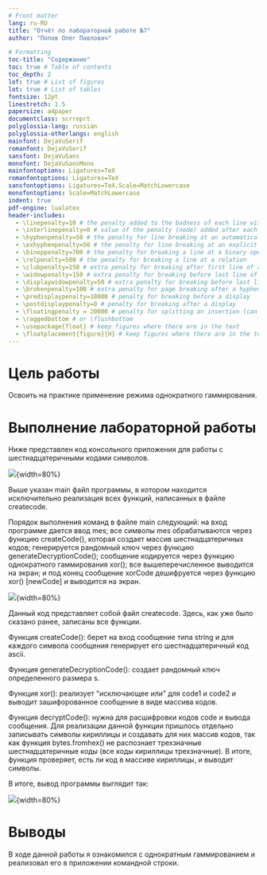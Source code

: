 ```yaml
---
# Front matter
lang: ru-RU
title: "Отчёт по лабораторной работе №7"
author: "Попов Олег Павлович"

# Formatting
toc-title: "Содержание"
toc: true # Table of contents
toc_depth: 2
lof: true # List of figures
lot: true # List of tables
fontsize: 12pt
linestretch: 1.5
papersize: a4paper
documentclass: scrreprt
polyglossia-lang: russian
polyglossia-otherlangs: english
mainfont: DejaVuSerif
romanfont: DejaVuSerif
sansfont: DejaVuSans
monofont: DejaVuSansMono
mainfontoptions: Ligatures=TeX
romanfontoptions: Ligatures=TeX
sansfontoptions: Ligatures=TeX,Scale=MatchLowercase
monofontoptions: Scale=MatchLowercase
indent: true
pdf-engine: lualatex
header-includes:
  - \linepenalty=10 # the penalty added to the badness of each line within a paragraph (no associated penalty node) Increasing the value makes tex try to have fewer lines in the paragraph.
  - \interlinepenalty=0 # value of the penalty (node) added after each line of a paragraph.
  - \hyphenpenalty=50 # the penalty for line breaking at an automatically inserted hyphen
  - \exhyphenpenalty=50 # the penalty for line breaking at an explicit hyphen
  - \binoppenalty=700 # the penalty for breaking a line at a binary operator
  - \relpenalty=500 # the penalty for breaking a line at a relation
  - \clubpenalty=150 # extra penalty for breaking after first line of a paragraph
  - \widowpenalty=150 # extra penalty for breaking before last line of a paragraph
  - \displaywidowpenalty=50 # extra penalty for breaking before last line before a display math
  - \brokenpenalty=100 # extra penalty for page breaking after a hyphenated line
  - \predisplaypenalty=10000 # penalty for breaking before a display
  - \postdisplaypenalty=0 # penalty for breaking after a display
  - \floatingpenalty = 20000 # penalty for splitting an insertion (can only be split footnote in standard LaTeX)
  - \raggedbottom # or \flushbottom
  - \usepackage{float} # keep figures where there are in the text
  - \floatplacement{figure}{H} # keep figures where there are in the text
---
```


# Цель работы

Освоить на практике применение режима однократного гаммирования.

# Выполнение лабораторной работы

Ниже представлен код консольного приложения для работы с шестнадцатеричными
кодами символов.

![](image/Screenshot_1.png){width=80%}

Выше указан main файл программы, в котором находится исключительно реализация
всех функций, написанных в файле createcode.

Порядок выполнения команд в файле main следующий: на вход программе дается
ввод mes; все символы mes обрабатываются через функцию createCode(), которая
создает массив шестнадцатеричных кодов; генерируется рандомный ключ через
функцию generateDecryptionCode(); сообщение кодируется через функцию однократного
гаммирования xor(); все вышеперечисленное выводится на экран; и под конец
сообщение xorCode дешифруется через функцию xor() [newCode] и выводится на экран.

![](image/Screenshot_2.png){width=80%}

Данный код представляет собой файл createcode. Здесь, как уже было сказано ранее,
записаны все функции.

Функция createCode(): берет на вход сообщение типа string и для каждого символа
сообщения генерирует его шестнадцатеричный код ascii.

Функция generateDecryptionCode(): создает рандомный ключ определенного размера
s.

Функция xor(): реализует "исключающее или" для code1 и code2 и выводит зашифорованное
сообщение в виде массива кодов.

Функция decryptCode(): нужна для расшифровки кодов code и вывода сообщения.
Для реализации данной функции пришлось отдельно записывать символы кириллицы и
создавать для них массив кодов, так как функция bytes.fromhex() не распознает
трехзначные шестнадцатеричные коды (все коды кириллицы трехзначные). В итоге,
функция проверяет, есть ли код в массиве кириллицы, и выводит символы.

В итоге, вывод программы выглядит так:

![](image/Screenshot_3.png){width=80%}

# Выводы

В ходе данной работы я ознакомился с однократным гаммированием и реализовал его
в приложении командной строки.
